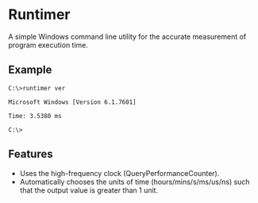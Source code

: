 # Runtimer

A simple Windows command line utility for the accurate measurement of program execution time.

## Example

```
C:\>runtimer ver

Microsoft Windows [Version 6.1.7601]

Time: 3.5380 ms

C:\>
```

## Features

* Uses the high-frequency clock (QueryPerformanceCounter).
* Automatically chooses the units of time (hours/mins/s/ms/us/ns) such that the output value is greater than 1 unit.


